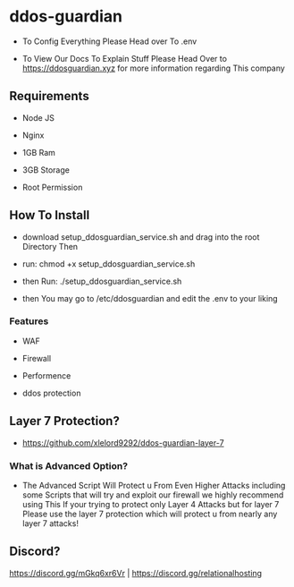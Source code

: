 # ddos-guardian
- To Config Everything Please Head over To .env 


- To View Our Docs To Explain Stuff Please Head Over to https://ddosguardian.xyz for more information regarding This company

## Requirements
* Node JS

* Nginx

* 1GB Ram

* 3GB Storage

* Root Permission

## How To Install
* download setup_ddosguardian_service.sh and drag into the root Directory Then

* run: chmod +x setup_ddosguardian_service.sh

* then Run: ./setup_ddosguardian_service.sh

* then You may go to /etc/ddosguardian and edit the .env to your liking

### Features
- WAF

- Firewall

- Performence

- ddos protection


## Layer 7 Protection?
- https://github.com/xlelord9292/ddos-guardian-layer-7

### What is Advanced Option?
- The Advanced Script Will Protect u From Even Higher Attacks including some Scripts that will try and exploit our firewall we highly recommend using This If your trying to protect only Layer 4 Attacks but for layer 7 Please use the layer 7 protection which will protect u from nearly any layer 7 attacks!


## Discord?
https://discord.gg/mGkq6xr6Vr | https://discord.gg/relationalhosting

